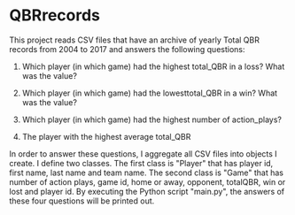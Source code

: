 # QBRrecords

This project reads CSV files that have an archive of yearly Total QBR records from 2004 to 2017 and answers the following questions:

1. Which player (in which game) had the highest total_QBR in a loss? What was the value?

2. Which player (in which game) had the lowesttotal_QBR in a win? What was the value?

3. Which player (in which game) had the highest number of action_plays?

4. The player with the highest average total_QBR

In order to answer these questions, I aggregate all CSV files into objects I create. I define two classes. The first class is "Player" that has player id, first name, last name and team name. The second class is "Game" that has number of action plays, game id, home or away, opponent, totalQBR, win or lost and player id. By executing the Python script "main.py", the answers of these four questions will be printed out.
